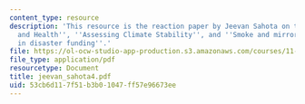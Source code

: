 ```yaml
---
content_type: resource
description: 'This resource is the reaction paper by Jeevan Sahota on the topics ''Climate
  and Health'', ''Assessing Climate Stability'', and ''Smoke and mirrors: deficiencies
  in disaster funding''.'
file: https://ol-ocw-studio-app-production.s3.amazonaws.com/courses/11-941-disaster-vulnerability-and-resilience-spring-2005/53cb6d117f51b3b01047ff57e96673ee_jeevan_sahota4.pdf
file_type: application/pdf
resourcetype: Document
title: jeevan_sahota4.pdf
uid: 53cb6d11-7f51-b3b0-1047-ff57e96673ee
---
```

